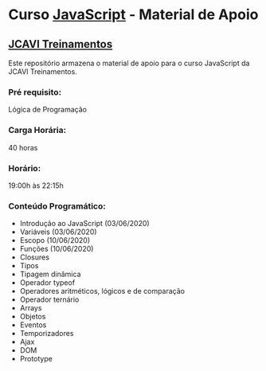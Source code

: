 # Curso [JavaScript](https://www.jcavitreinamentos.com.br/javascript) - Material de Apoio
## [JCAVI Treinamentos](https://www.jcavitreinamentos.com.br)

Este repositório armazena o material de apoio para o curso JavaScript da JCAVI Treinamentos.

### Pré requisito:
Lógica de Programação

### Carga Horária:
40 horas

### Horário:
19:00h às 22:15h

### Conteúdo Programático:
* Introdução ao JavaScript (03/06/2020)
* Variáveis (03/06/2020)
* Escopo (10/06/2020)
* Funções (10/06/2020)
* Closures
* Tipos
* Tipagem dinâmica
* Operador typeof
* Operadores aritméticos, lógicos e de comparação
* Operador ternário
* Arrays
* Objetos
* Eventos
* Temporizadores
* Ajax
* DOM
* Prototype

